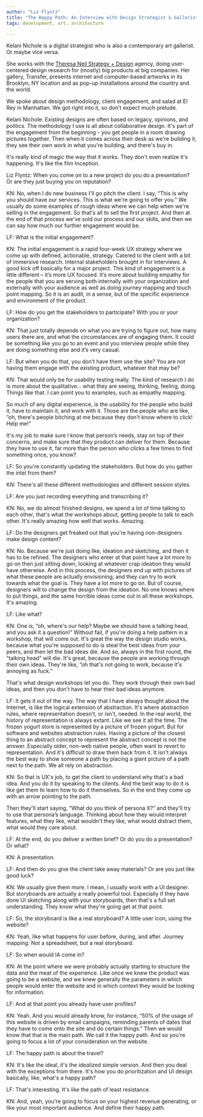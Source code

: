 ```yaml
---
author: "Liz Flyntz"
title: "The Happy Path: An Interview with Design Strategist & Gallerist Kelani Nichole"
tags: development, art, architecture

---
```


Kelani Nichole is a digital strategist who is also a contemporary art gallerist. Or maybe vice versa. 
 
She works with the [Theresa Neil Strategy + Design](http://www.theresaneil.com/) agency, doing user-centered design research for (mostly) big products at big companies.  Her gallery, Transfer, presents internet and computer-based artworks in its Brooklyn, NY location and as pop-up installations around the country and the world. 
 
We spoke about design methodology, client engagement, and salad at El Rey in Manhattan. We got right into it, so don’t expect much prelude. 
 
Kelani Nichole: Existing designs are often based on legacy, opinions, and politics. The methodology I use is all about collaborative design. It's part of the engagement from the beginning - you get people in a room drawing pictures together. Then when it comes across their desk as we're building it, they see their own work in what you're building, and there's buy in. 

It's really kind of magic the way that it works. They don't even realize it's happening. It's like the film Inception.
 
Liz Flyntz: When you come on to a new project do you do a presentation? Or are they just buying you on reputation?


KN: No, when I do new business I'll go pitch the client. I say, “This is why you should have our services. This is what we're going to offer you.” We usually do some examples of rough ideas where we can help when we're selling in the engagement. So that's all to sell the first project. And then at the end of that process we've sold our process and our skills, and then we can say how much our further engagement would be.
 
LF: What is the initial engagement?
 
KN: The initial engagement is a rapid four-week UX strategy where we come up with defined, actionable, strategy.  Catered to the client with a bit of immersive research.  Internal stakeholders brought in for interviews. A good kick off basically for a major project. This kind of engagement is a little different – it’s more UX focused. It’s more about building empathy for the people that you are serving both internally with your organization and externally with your audience as well as doing journey mapping and touch point mapping. So it is an audit, in a sense, but of the specific experience and environment of the product.

LF: How do you get the stakeholders to participate? With you or your organization?

KN: That just totally depends on what you are trying to figure out, how many users there are, and what the circumstances are of engaging them. It could be something like you go to an event and you interview people while they are doing something else and it’s very casual. 

LF: But when you do that, you don’t have them use the site? You are not having them engage with the existing product, whatever that may be? 
 
KN: That would only be for usability testing really. The kind of research I do is more about the qualitative… what they are seeing, thinking, feeling, doing. Things like that. I can point you to examples, such as empathy mapping.


So much of any digital experience, is the usability for the people who build it, have to maintain it, and work with it. Those are the people who are like, “oh, there's people bitching at me because they don't know where to click! Help me!”
 
It's my job to make sure I know that person’s needs, stay on top of their concerns, and make sure that they product can deliver for them. Because they have to use it, far more than the person who clicks a few times to find something once, you know?

LF: So you're constantly updating the stakeholders. But how do you gather the intel from them? 

KN: There's all these different methodologies and different session styles.

LF: Are you just recording everything and transcribing it?

KN: No, we do almost finished designs, we spend a lot of time talking to each other, that's what the workshops about, getting people to talk to each other. It's really amazing how well that works. Amazing.

LF: Do the designers get freaked out that you're having non-designers make design content? 
 
KN: No. Because we're just doing like, ideation and sketching, and then it has to be refined. The designers who enter at that point have a lot more to go on then just sitting down, looking at whatever crap ideation they would have otherwise. And in this process, the designers end up with pictures of what these people are actually envisioning, and they can try to work towards what the goal is. They have a lot more to go on. But of course, designers will to change the design from the ideation. No one knows where to put things, and the same horrible ideas come out in all these workshops. It's amazing.

LF: Like what? 

KN: One is, “oh, where's our help? Maybe we should have a talking head, and you ask it a question!” Without fail, if you're doing a help pattern in a workshop, that will come out. It's great the way the design studio works, because what you're supposed to do is steal the best ideas from your peers, and then let the bad ideas die. And so, always in the first round, the “talking head” will die. It's great, because the people are working through their own ideas. They're like, “oh that's not going to work, because it's annoying as fuck.”
 
That's what design workshops let you do. They work through their own bad ideas, and then you don't have to hear their bad ideas anymore.

LF: It gets it out of the way. The way that I have always thought about the Internet, is like the logical extension of abstraction. It's where abstraction rules, where representation doesn't, or isn't, needed. In the real world, the history of representation is always extant. Like we see it all the time. The frozen yogurt store is represented by a picture of frozen yogurt. But for software and websites abstraction rules. Having a picture of the closest thing to an abstract concept to represent the abstract concept is not the answer. Especially older,  non-web native people, often want to revert to representation. And it's difficult to draw them back from it. It isn't always the best way to show someone a path by placing a giant picture of a path next to the path. We all rely on abstraction. 
 
KN: So that is UX's job, to get the client to understand why that's a bad idea. And you do it by speaking to the clients. And the best way to do it is like get them to learn how to do it themselves. So in the end they come up with an arrow pointing to the path.

Then they'll start saying, “What do you think of persona X?” and they'll try to use that persona’s language. Thinking about how they would interpret features, what they like, what wouldn't they like, what would distract them, what would they care about.
 
LF: At the end, do you deliver a written brief? Or do you do a presentation? Or what? 

KN: A presentation.

LF: And then do you give the client take away materials? Or are you just like good luck? 

KN: We usually give them more. I mean, I usually work with a UI designer. But storyboards are actually a really powerful tool. Especially if they have done UI sketching along with your storyboards, then that's a full set understanding. They know what they're going get at that point.
 
LF: So, the storyboard is like a real storyboard? A little user icon, using the website?  

KN: Yeah, like what happens for user before, during, and after. Journey mapping. Not a spreadsheet, but a real storyboard.

LF: So when would IA come in? 

KN: At the point where we were probably actually starting to structure the data and the meat of the experience. Like once we knew the product was going to be a website, and we knew generally the parameters in which people would enter the website and in which context they would be looking for information.

LF: And at that point you already have user profiles?

KN: Yeah. And you would already know, for instance, “50% of the usage of this website is driven by email campaigns, reminding parents of dates that they have to come onto the site and do certain things.” Then we would know that that is the main path. We call it the happy path. And so you're going to focus a lot of your consideration on the website.

LF: The happy path is about the travel?

KN: It's like the ideal, it's the idealized simple version. And then you deal with the exceptions from there. It's how you do prioritization and UI design basically, like, what's a happy path?

LF: That's interesting. It's like the path of least resistance.

KN: And, yeah, you're going to focus on your highest revenue generating, or like your most important audience. And define their happy path.

